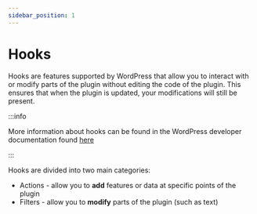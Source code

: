 ```yaml
---
sidebar_position: 1
---
```


# Hooks

Hooks are features supported by WordPress that allow you to interact with or modify parts of the plugin without editing the code of the plugin. This ensures that when the plugin is updated, your modifications will still be present.

:::info

More information about hooks can be found in the WordPress developer documentation found [here](https://developer.wordpress.org/plugins/hooks/)

:::

Hooks are divided into two main categories:
- Actions - allow you to **add** features or data at specific points of the plugin
- Filters - allow you to **modify** parts of the plugin (such as text)